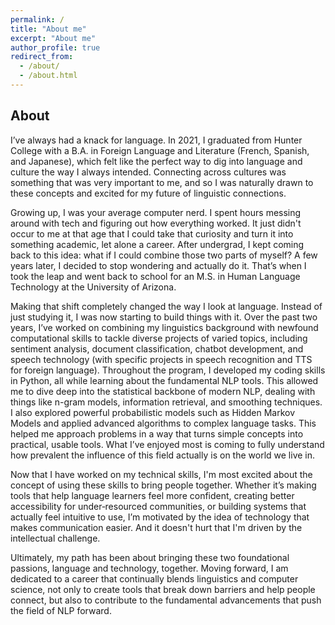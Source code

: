 ```yaml
---
permalink: /
title: "About me"
excerpt: "About me"
author_profile: true
redirect_from: 
  - /about/
  - /about.html
---
```


## About
I’ve always had a knack for language. In 2021, I graduated from Hunter College with a B.A. in Foreign Language and Literature (French, Spanish, and Japanese), which felt like the perfect way to dig into language and culture the way I always intended. Connecting across cultures was something that was very important to me, and so I was naturally drawn to these concepts and excited for my future of linguistic connections.

Growing up, I was your average computer nerd. I spent hours messing around with tech and figuring out how everything worked. It just didn't occur to me at that age that I could take that curiosity and turn it into something academic, let alone a career. After undergrad, I kept coming back to this idea: what if I could combine those two parts of myself? A few years later, I decided to stop wondering and actually do it. That’s when I took the leap and went back to school for an M.S. in Human Language Technology at the University of Arizona.

Making that shift completely changed the way I look at language. Instead of just studying it, I was now starting to build things with it. Over the past two years, I’ve worked on combining my linguistics background with newfound computational skills to tackle diverse projects of varied topics, including sentiment analysis, document classification, chatbot development, and speech technology (with specific projects in speech recognition and TTS for foreign language). Throughout the program, I developed my coding skills in Python, all while learning about the fundamental NLP tools. This allowed me to dive deep into the statistical backbone of modern NLP, dealing with things like n-gram models, information retrieval, and smoothing techniques. I also explored powerful probabilistic models such as Hidden Markov Models and applied advanced algorithms to complex language tasks. This helped me approach problems in a way that turns simple concepts into practical, usable tools. What I’ve enjoyed most is coming to fully understand how prevalent the influence of this field actually is on the world we live in.

Now that I have worked on my technical skills, I'm most excited about the concept of using these skills to bring people together. Whether it’s making tools that help language learners feel more confident, creating better accessibility for under‑resourced communities, or building systems that actually feel intuitive to use, I’m motivated by the idea of technology that makes communication easier. And it doesn't hurt that I'm driven by the intellectual challenge.

Ultimately, my path has been about bringing these two foundational passions, language and technology, together. Moving forward, I am dedicated to a career that continually blends linguistics and computer science, not only to create tools that break down barriers and help people connect, but also to contribute to the fundamental advancements that push the field of NLP forward.
